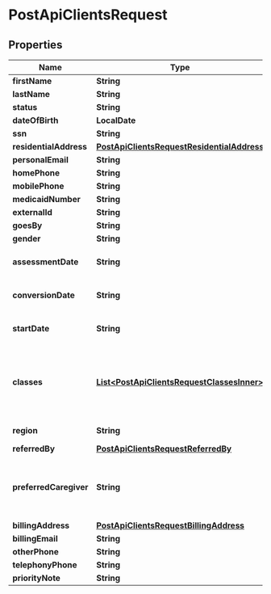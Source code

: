 

# PostApiClientsRequest


## Properties

| Name | Type | Description | Notes |
|------------ | ------------- | ------------- | -------------|
|**firstName** | **String** |  |  |
|**lastName** | **String** |  |  |
|**status** | **String** |  |  [optional] |
|**dateOfBirth** | **LocalDate** |  |  [optional] |
|**ssn** | **String** |  |  [optional] |
|**residentialAddress** | [**PostApiClientsRequestResidentialAddress**](PostApiClientsRequestResidentialAddress.md) |  |  [optional] |
|**personalEmail** | **String** |  |  [optional] |
|**homePhone** | **String** |  |  [optional] |
|**mobilePhone** | **String** |  |  [optional] |
|**medicaidNumber** | **String** |  |  [optional] |
|**externalId** | **String** |  |  [optional] |
|**goesBy** | **String** |  |  [optional] |
|**gender** | **String** | M or F |  [optional] |
|**assessmentDate** | **String** | Date in ISO8601 format |  [optional] |
|**conversionDate** | **String** | Date in ISO8601 format |  [optional] |
|**startDate** | **String** | Date in ISO8601 format |  [optional] |
|**classes** | [**List&lt;PostApiClientsRequestClassesInner&gt;**](PostApiClientsRequestClassesInner.md) | Use code or label, both are optional but should provide one of them |  [optional] |
|**region** | **String** | Region name |  [optional] |
|**referredBy** | [**PostApiClientsRequestReferredBy**](PostApiClientsRequestReferredBy.md) |  |  [optional] |
|**preferredCaregiver** | **String** | Caregiver ID or Name in &#x60;FirstName LastName&#x60; format |  [optional] |
|**billingAddress** | [**PostApiClientsRequestBillingAddress**](PostApiClientsRequestBillingAddress.md) |  |  [optional] |
|**billingEmail** | **String** |  |  [optional] |
|**otherPhone** | **String** |  |  [optional] |
|**telephonyPhone** | **String** |  |  [optional] |
|**priorityNote** | **String** |  |  [optional] |



